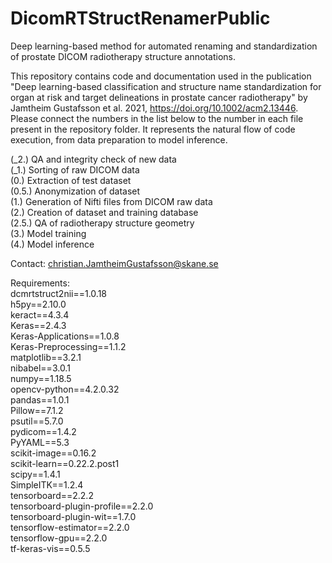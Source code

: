 # DicomRTStructRenamerPublic
Deep learning-based method for automated renaming and standardization of prostate DICOM radiotherapy structure annotations.

This repository contains code and documentation used in the publication "Deep learning-based classification and structure name standardization for organ at risk and target delineations in prostate cancer radiotherapy" by Jamtheim Gustafsson et al. 2021, https://doi.org/10.1002/acm2.13446. Please connect the numbers in the list below to the number in each file present in the repository folder. It represents the natural flow of code execution, from data preparation to model inference. 

(_2.) QA and integrity check of new data\
(_1.) Sorting of raw DICOM data\
(0.) Extraction of test dataset\
(0.5.) Anonymization of dataset \
(1.) Generation of Nifti files from DICOM raw data\
(2.) Creation of dataset and training database\
(2.5.) QA of radiotherapy structure geometry\
(3.) Model training\
(4.) Model inference

Contact: christian.JamtheimGustafsson@skane.se

Requirements:\
dcmrtstruct2nii==1.0.18\
h5py==2.10.0\
keract==4.3.4\
Keras==2.4.3\
Keras-Applications==1.0.8\
Keras-Preprocessing==1.1.2\
matplotlib==3.2.1\
nibabel==3.0.1\
numpy==1.18.5\
opencv-python==4.2.0.32\
pandas==1.0.1\
Pillow==7.1.2\
psutil==5.7.0\
pydicom==1.4.2\
PyYAML==5.3\
scikit-image==0.16.2\
scikit-learn==0.22.2.post1\
scipy==1.4.1\
SimpleITK==1.2.4\
tensorboard==2.2.2\
tensorboard-plugin-profile==2.2.0\
tensorboard-plugin-wit==1.7.0\
tensorflow-estimator==2.2.0\
tensorflow-gpu==2.2.0\
tf-keras-vis==0.5.5
